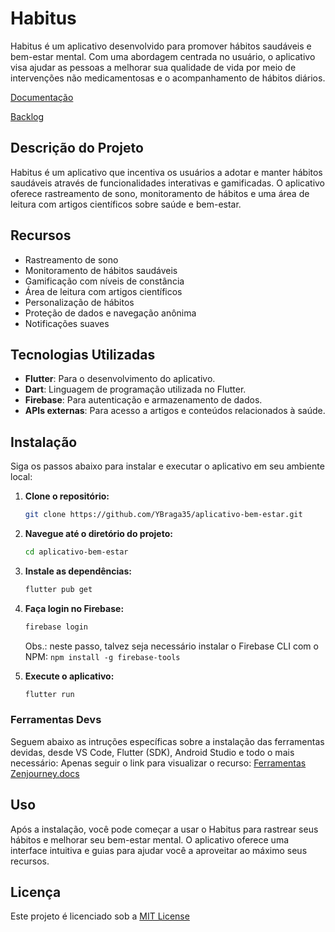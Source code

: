 # Habitus

Habitus é um aplicativo desenvolvido para promover hábitos saudáveis e bem-estar mental. Com uma abordagem centrada no usuário, o aplicativo visa ajudar as pessoas a melhorar sua qualidade de vida por meio de intervenções não medicamentosas e o acompanhamento de hábitos diários.

[Documentação](https://drive.google.com/drive/u/1/folders/1zNEkovTotpOTCbXDP7hu1cJY1p52Uf2O)

[Backlog](https://github.com/users/YBraga35/projects/1/views/1)

## Descrição do Projeto

Habitus é um aplicativo que incentiva os usuários a adotar e manter hábitos saudáveis através de funcionalidades interativas e gamificadas. O aplicativo oferece rastreamento de sono, monitoramento de hábitos e uma área de leitura com artigos científicos sobre saúde e bem-estar. 

## Recursos

- Rastreamento de sono
- Monitoramento de hábitos saudáveis
- Gamificação com níveis de constância
- Área de leitura com artigos científicos
- Personalização de hábitos
- Proteção de dados e navegação anônima
- Notificações suaves

## Tecnologias Utilizadas

- **Flutter**: Para o desenvolvimento do aplicativo.
- **Dart**: Linguagem de programação utilizada no Flutter.
- **Firebase**: Para autenticação e armazenamento de dados.
- **APIs externas**: Para acesso a artigos e conteúdos relacionados à saúde.

## Instalação

Siga os passos abaixo para instalar e executar o aplicativo em seu ambiente local:

1. **Clone o repositório:**
   ```bash
   git clone https://github.com/YBraga35/aplicativo-bem-estar.git
   ```

2. **Navegue até o diretório do projeto:**
   ```bash
   cd aplicativo-bem-estar
   ```

3. **Instale as dependências:**
   ```bash
   flutter pub get
   ```
4. **Faça login no Firebase:**
   ```bash
   firebase login
   ```

   Obs.: neste passo, talvez seja necessário instalar o Firebase CLI com o NPM:
   `npm install -g firebase-tools`

5. **Execute o aplicativo:**
   ```bash
   flutter run
   ```

### Ferramentas Devs

Seguem abaixo as intruções específicas sobre a instalação das ferramentas devidas, desde VS Code, Flutter (SDK), Android Studio e todo o mais necessário:
Apenas seguir o link para visualizar o recurso:
[Ferramentas Zenjourney.docs](https://docs.google.com/presentation/d/178lnvPqWfYygxgik9JA90xXOM3qPyLUQG8NSBTUw1iw/edit?usp=sharing)

## Uso

Após a instalação, você pode começar a usar o Habitus para rastrear seus hábitos e melhorar seu bem-estar mental. O aplicativo oferece uma interface intuitiva e guias para ajudar você a aproveitar ao máximo seus recursos.

## Licença

Este projeto é licenciado sob a [MIT License](LICENSE)

